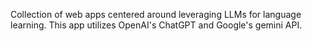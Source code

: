 Collection of web apps centered around leveraging LLMs for language learning. This app utilizes OpenAI's ChatGPT and Google's gemini API.


